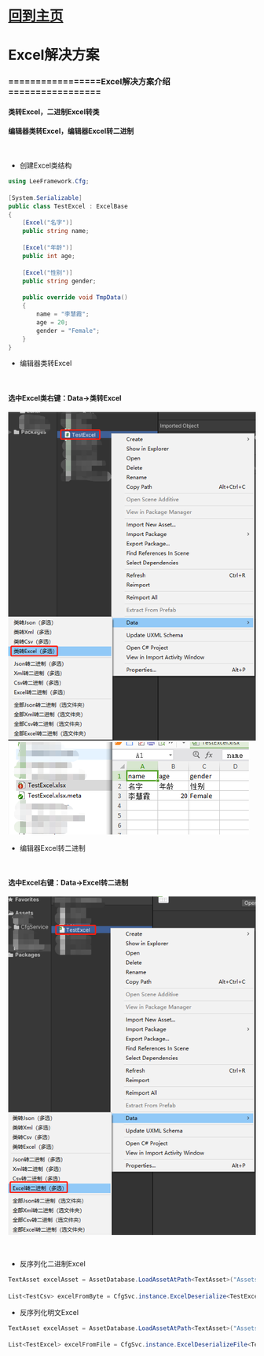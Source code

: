 # [回到主页](https://gitee.com/GameDevLee/CfgService)
# Excel解决方案

### =================Excel解决方案介绍=================

#### 类转Excel，二进制Excel转类
#### 编辑器类转Excel，编辑器Excel转二进制

</br>

- 创建Excel类结构

```csharp
using LeeFramework.Cfg;

[System.Serializable]
public class TestExcel : ExcelBase
{
    [Excel("名字")]
    public string name;

    [Excel("年龄")]
    public int age;

    [Excel("性别")]
    public string gender;

    public override void TmpData()
    {
        name = "李慧霞";
        age = 20;
        gender = "Female";
    }
}
```

- 编辑器类转Excel

</br> 

#### 选中Excel类右键：Data->类转Excel

![输入图片说明](Res/%E7%B1%BB%E8%BD%ACExcel.png)
![输入图片说明](Res/%E7%B1%BB%E8%BD%ACExcel2.png)

- 编辑器Excel转二进制

</br> 

#### 选中Excel右键：Data->Excel转二进制

![输入图片说明](Res/Excel%E8%BD%AC%E4%BA%8C%E8%BF%9B%E5%88%B6.png)

</br> 

- 反序列化二进制Excel

```csharp
TextAsset excelAsset = AssetDatabase.LoadAssetAtPath<TextAsset>("Assets/BinaryData/TestExcel.bytes");

List<TestCsv> excelFromByte = CfgSvc.instance.ExcelDeserialize<TestExcel>(excekAsset.bytes);
```

- 反序列化明文Excel

```csharp
TextAsset excelAsset = AssetDatabase.LoadAssetAtPath<TextAsset>("Assets/ExcelData/TestExcel.xlsx");

List<TestExcel> excelFromFile = CfgSvc.instance.ExcelDeserializeFile<TestExcel>(excelAsset.bytes);
```